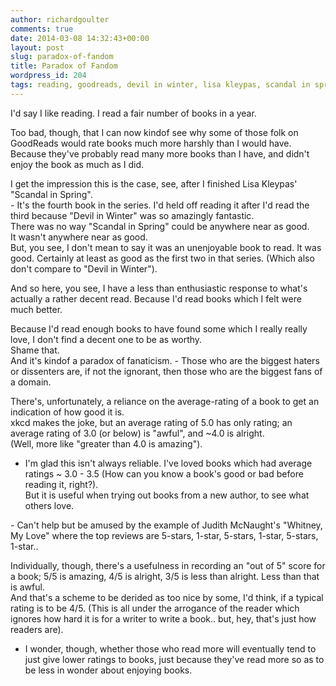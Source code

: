 ```yaml
---
author: richardgoulter
comments: true
date: 2014-03-08 14:32:43+00:00
layout: post
slug: paradox-of-fandom
title: Paradox of Fandom
wordpress_id: 204
tags: reading, goodreads, devil in winter, lisa kleypas, scandal in spring,
---
```


I'd say I like reading. I read a fair number of books in a year.

Too bad, though, that I can now kindof see why some of those folk on GoodReads would rate books much more harshly than I would have.  
Because they've probably read many more books than I have, and didn't enjoy the book as much as I did.

I get the impression this is the case, see, after I finished Lisa Kleypas' "Scandal in Spring".  
\- It's the fourth book in the series. I'd held off reading it after I'd read the third because "Devil in Winter" was so amazingly fantastic.  
There was no way "Scandal in Spring" could be anywhere near as good.  
It wasn't anywhere near as good.  
But, you see, I don't mean to say it was an unenjoyable book to read. It was good. Certainly at least as good as the first two in that series. (Which also don't compare to "Devil in Winter").

And so here, you see, I have a less than enthusiastic response to what's actually a rather decent read. Because I'd read books which I felt were much better.

Because I'd read enough books to have found some which I really really love, I don't find a decent one to be as worthy.  
Shame that.  
And it's kindof a paradox of fanaticism. - Those who are the biggest haters or dissenters are, if not the ignorant, then those who are the biggest fans of a domain.

There's, unfortunately, a reliance on the average-rating of a book to get an indication of how good it is.  
xkcd makes the joke, but an average rating of 5.0 has only rating; an average rating of 3.0 (or below) is "awful", and ~4.0 is alright.  
(Well, more like "greater than 4.0 is amazing").  
- I'm glad this isn't always reliable. I've loved books which had average ratings ~ 3.0 - 3.5 (How can you know a book's good or bad before reading it, right?).  
But it is useful when trying out books from a new author, to see what others love.

\- Can't help but be amused by the example of Judith McNaught's "Whitney, My Love" where the top reviews are 5-stars, 1-star, 5-stars, 1-star, 5-stars, 1-star..

Individually, though, there's a usefulness in recording an "out of 5" score for a book; 5/5 is amazing, 4/5 is alright, 3/5 is less than alright. Less than that is awful.  
And that's a scheme to be derided as too nice by some, I'd think, if a typical rating is to be 4/5. (This is all under the arrogance of the reader which ignores how hard it is for a writer to write a book.. but, hey, that's just how readers are).  
- I wonder, though, whether those who read more will eventually tend to just give lower ratings to books, just because they've read more so as to be less in wonder about enjoying books.

